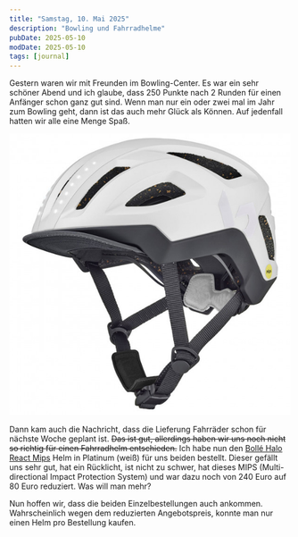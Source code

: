 ```yaml
---
title: "Samstag, 10. Mai 2025"
description: "Bowling und Fahrradhelme"
pubDate: 2025-05-10
modDate: 2025-05-10
tags: [journal]
---
```


Gestern waren wir mit Freunden im Bowling-Center.
Es war ein sehr schöner Abend
und ich glaube, dass 250 Punkte nach 2 Runden für einen Anfänger schon ganz gut sind.
Wenn man nur ein oder zwei mal im Jahr zum Bowling geht,
dann ist das auch mehr Glück als Können.
Auf jedenfall hatten wir alle eine Menge Spaß.

![](./bolle-halo-react-mips-bike-helmet.jpg)

Dann kam auch die Nachricht,
dass die Lieferung Fahrräder schon für nächste Woche geplant ist.
~~Das ist gut, allerdings haben wir uns noch nicht so richtig für einen Fahrradhelm entschieden.~~
Ich habe nun den [Bollé Halo React Mips](https://www.bolle.com/nl/bike-helmets/bike-helmets/halo-react-mips-88476.html) Helm
in Platinum (weiß) für uns beiden bestellt.
Dieser gefällt uns sehr gut,
hat ein Rücklicht,
ist nicht zu schwer,
hat dieses MIPS (Multi-directional Impact Protection System)
und war dazu noch von 240 Euro auf 80 Euro reduziert.
Was will man mehr?

Nun hoffen wir, dass die beiden Einzelbestellungen auch ankommen. Wahrscheinlich wegen dem reduzierten Angebotspreis,
konnte man nur einen Helm pro Bestellung kaufen.
